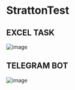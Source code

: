 # StrattonTest
## EXCEL TASK
![image](https://github.com/YernurSnowy/StrattonTest/assets/117169516/195770bc-887e-499a-8231-6c54acc3b57b)

## TELEGRAM BOT
![image](https://github.com/YernurSnowy/StrattonTest/assets/117169516/0d2fcd23-ef5d-4980-bf26-92b3a8cdaf94)

